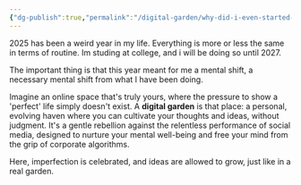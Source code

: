 ```yaml
---
{"dg-publish":true,"permalink":"/digital-garden/why-did-i-even-started-this/","created":"2025-07-17T18:30:31.363-05:00","updated":"2025-07-17T18:40:24.372-05:00"}
---
```


2025 has been a weird year in my life. Everything is more or less the same in terms of routine. Im studing at college, and i will be doing so until 2027.

The important thing is that this year meant for me a mental shift, a necessary mental shift from what I have been doing.

Imagine an online space that's truly yours, where the pressure to show a 'perfect' life simply doesn't exist. A **digital garden** is that place: a personal, evolving haven where you can cultivate your thoughts and ideas, without judgment. It's a gentle rebellion against the relentless performance of social media, designed to nurture your mental well-being and free your mind from the grip of corporate algorithms. 

Here, imperfection is celebrated, and ideas are allowed to grow, just like in a real garden.